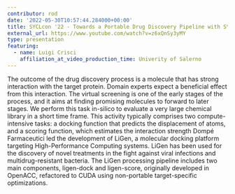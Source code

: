 ```yaml
---
contributor: rod
date: '2022-05-30T10:57:44.284000+00:00'
title: SYCLcon '22 - Towards a Portable Drug Discovery Pipeline with SYCL 2020
external_url: https://www.youtube.com/watch?v=z6xQnSy3yMY
type: presentation
featuring:
  - name: Luigi Crisci
    affiliation_at_video_production_time: Univerity of Salerno
---
```


The outcome of the drug discovery process is a molecule that has strong interaction with the target protein. Domain
experts expect a beneficial effect from this interaction. The virtual screening is one of the early stages of the
process, and it aims at finding promising molecules to forward to later stages. We perform this task in-silico to
evaluate a very large chemical library in a short time frame. This activity typically comprises two compute-intensive
tasks: a docking function that predicts the displacement of atoms, and a scoring function, which estimates the
interaction strength Dompé Farmaceutici led the development of LiGen, a molecular docking platform targeting
High-Performance Computing systems. LiGen has been used for the discovery of novel treatments in the fight against viral
infections and multidrug-resistant bacteria. The LiGen processing pipeline includes two main components, ligen-dock
and ligen-score, originally developed in OpenACC, refactored to CUDA using non-portable target-specific
optimizations.